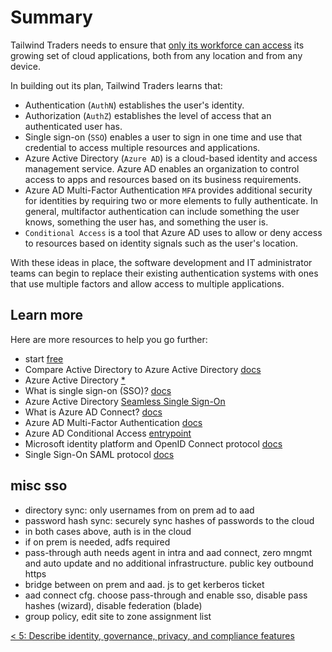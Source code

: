 # Summary

Tailwind Traders needs to ensure that [only its workforce can access](https://docs.microsoft.com/en-us/learn/modules/secure-access-azure-identity-services/6-summary) its growing set of cloud applications, both from any location and from any device.

In building out its plan, Tailwind Traders learns that:

- Authentication (`AuthN`) establishes the user's identity.
- Authorization (`AuthZ`) establishes the level of access that an authenticated user has.
- Single sign-on (`SSO`) enables a user to sign in one time and use that credential to access multiple resources and applications.
- Azure Active Directory (`Azure AD`) is a cloud-based identity and access management service. Azure AD enables an organization to control access to apps and resources based on its business requirements.
- Azure AD Multi-Factor Authentication `MFA` provides additional security for identities by requiring two or more elements to fully authenticate. In general, multifactor authentication can include something the user knows, something the user has, and something the user is.
- `Conditional Access` is a tool that Azure AD uses to allow or deny access to resources based on identity signals such as the user's location.

With these ideas in place, the software development and IT administrator teams can begin to replace their existing authentication systems with ones that use multiple factors and allow access to multiple applications.

## Learn more

Here are more resources to help you go further:

- start [free](https://azure.microsoft.com/en-us/free/)
- Compare Active Directory to Azure Active Directory [docs](https://docs.microsoft.com/en-us/azure/active-directory/fundamentals/active-directory-compare-azure-ad-to-ad)
- Azure Active Directory [*](https://azure.microsoft.com/en-us/services/active-directory/#overview)
- What is single sign-on (SSO)? [docs](https://docs.microsoft.com/en-us/azure/active-directory/manage-apps/what-is-single-sign-on)
- Azure Active Directory [Seamless Single Sign-On](https://docs.microsoft.com/en-us/azure/active-directory/hybrid/how-to-connect-sso)
- What is Azure AD Connect? [docs](https://docs.microsoft.com/en-us/azure/active-directory/hybrid/whatis-azure-ad-connect)
- Azure AD Multi-Factor Authentication [docs](https://docs.microsoft.com/en-us/azure/active-directory/authentication/concept-mfa-howitworks)
- Azure AD Conditional Access [entrypoint](https://docs.microsoft.com/en-us/azure/active-directory/conditional-access/)
- Microsoft identity platform and OpenID Connect protocol [docs](https://docs.microsoft.com/en-us/azure/active-directory/develop/v2-protocols-oidc)
- Single Sign-On SAML protocol [docs](https://docs.microsoft.com/en-us/azure/active-directory/develop/single-sign-on-saml-protocol)

## misc sso

- directory sync: only usernames from on prem ad to aad
- password hash sync: securely sync hashes of passwords to the cloud
- in both cases above, auth is in the cloud
- if on prem is needed, adfs required
- pass-through auth needs agent in intra and aad connect, zero mngmt and auto update and no additional infrastructure. public key outbound https
- bridge between on prem and aad. js to get kerberos ticket
- aad connect cfg. choose pass-through and enable sso, disable pass hashes (wizard), disable federation (blade)
- group policy, edit site to zone assignment list

[< 5: Describe identity, governance, privacy, and compliance features](./5-lp-az-900.md)